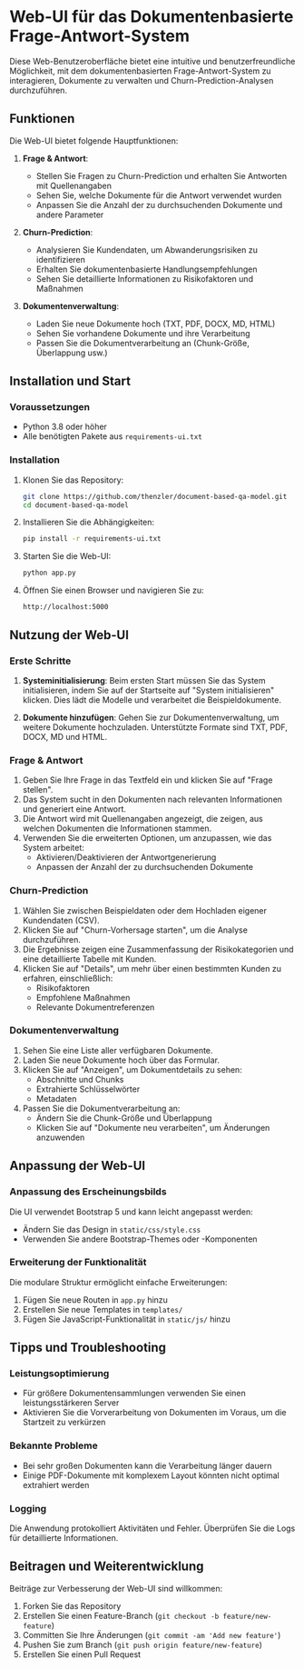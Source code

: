 # Web-UI für das Dokumentenbasierte Frage-Antwort-System

Diese Web-Benutzeroberfläche bietet eine intuitive und benutzerfreundliche Möglichkeit, mit dem dokumentenbasierten Frage-Antwort-System zu interagieren, Dokumente zu verwalten und Churn-Prediction-Analysen durchzuführen.

## Funktionen

Die Web-UI bietet folgende Hauptfunktionen:

1. **Frage & Antwort**:
   - Stellen Sie Fragen zu Churn-Prediction und erhalten Sie Antworten mit Quellenangaben
   - Sehen Sie, welche Dokumente für die Antwort verwendet wurden
   - Anpassen Sie die Anzahl der zu durchsuchenden Dokumente und andere Parameter

2. **Churn-Prediction**:
   - Analysieren Sie Kundendaten, um Abwanderungsrisiken zu identifizieren
   - Erhalten Sie dokumentenbasierte Handlungsempfehlungen
   - Sehen Sie detaillierte Informationen zu Risikofaktoren und Maßnahmen

3. **Dokumentenverwaltung**:
   - Laden Sie neue Dokumente hoch (TXT, PDF, DOCX, MD, HTML)
   - Sehen Sie vorhandene Dokumente und ihre Verarbeitung
   - Passen Sie die Dokumentverarbeitung an (Chunk-Größe, Überlappung usw.)

## Installation und Start

### Voraussetzungen

- Python 3.8 oder höher
- Alle benötigten Pakete aus `requirements-ui.txt`

### Installation

1. Klonen Sie das Repository:
   ```bash
   git clone https://github.com/thenzler/document-based-qa-model.git
   cd document-based-qa-model
   ```

2. Installieren Sie die Abhängigkeiten:
   ```bash
   pip install -r requirements-ui.txt
   ```

3. Starten Sie die Web-UI:
   ```bash
   python app.py
   ```

4. Öffnen Sie einen Browser und navigieren Sie zu:
   ```
   http://localhost:5000
   ```

## Nutzung der Web-UI

### Erste Schritte

1. **Systeminitialisierung**: Beim ersten Start müssen Sie das System initialisieren, indem Sie auf der Startseite auf "System initialisieren" klicken. Dies lädt die Modelle und verarbeitet die Beispieldokumente.

2. **Dokumente hinzufügen**: Gehen Sie zur Dokumentenverwaltung, um weitere Dokumente hochzuladen. Unterstützte Formate sind TXT, PDF, DOCX, MD und HTML.

### Frage & Antwort

1. Geben Sie Ihre Frage in das Textfeld ein und klicken Sie auf "Frage stellen".
2. Das System sucht in den Dokumenten nach relevanten Informationen und generiert eine Antwort.
3. Die Antwort wird mit Quellenangaben angezeigt, die zeigen, aus welchen Dokumenten die Informationen stammen.
4. Verwenden Sie die erweiterten Optionen, um anzupassen, wie das System arbeitet:
   - Aktivieren/Deaktivieren der Antwortgenerierung
   - Anpassen der Anzahl der zu durchsuchenden Dokumente

### Churn-Prediction

1. Wählen Sie zwischen Beispieldaten oder dem Hochladen eigener Kundendaten (CSV).
2. Klicken Sie auf "Churn-Vorhersage starten", um die Analyse durchzuführen.
3. Die Ergebnisse zeigen eine Zusammenfassung der Risikokategorien und eine detaillierte Tabelle mit Kunden.
4. Klicken Sie auf "Details", um mehr über einen bestimmten Kunden zu erfahren, einschließlich:
   - Risikofaktoren
   - Empfohlene Maßnahmen
   - Relevante Dokumentreferenzen

### Dokumentenverwaltung

1. Sehen Sie eine Liste aller verfügbaren Dokumente.
2. Laden Sie neue Dokumente hoch über das Formular.
3. Klicken Sie auf "Anzeigen", um Dokumentdetails zu sehen:
   - Abschnitte und Chunks
   - Extrahierte Schlüsselwörter
   - Metadaten
4. Passen Sie die Dokumentverarbeitung an:
   - Ändern Sie die Chunk-Größe und Überlappung
   - Klicken Sie auf "Dokumente neu verarbeiten", um Änderungen anzuwenden

## Anpassung der Web-UI

### Anpassung des Erscheinungsbilds

Die UI verwendet Bootstrap 5 und kann leicht angepasst werden:

- Ändern Sie das Design in `static/css/style.css`
- Verwenden Sie andere Bootstrap-Themes oder -Komponenten

### Erweiterung der Funktionalität

Die modulare Struktur ermöglicht einfache Erweiterungen:

1. Fügen Sie neue Routen in `app.py` hinzu
2. Erstellen Sie neue Templates in `templates/`
3. Fügen Sie JavaScript-Funktionalität in `static/js/` hinzu

## Tipps und Troubleshooting

### Leistungsoptimierung

- Für größere Dokumentensammlungen verwenden Sie einen leistungsstärkeren Server
- Aktivieren Sie die Vorverarbeitung von Dokumenten im Voraus, um die Startzeit zu verkürzen

### Bekannte Probleme

- Bei sehr großen Dokumenten kann die Verarbeitung länger dauern
- Einige PDF-Dokumente mit komplexem Layout könnten nicht optimal extrahiert werden

### Logging

Die Anwendung protokolliert Aktivitäten und Fehler. Überprüfen Sie die Logs für detaillierte Informationen.

## Beitragen und Weiterentwicklung

Beiträge zur Verbesserung der Web-UI sind willkommen:

1. Forken Sie das Repository
2. Erstellen Sie einen Feature-Branch (`git checkout -b feature/new-feature`)
3. Committen Sie Ihre Änderungen (`git commit -am 'Add new feature'`)
4. Pushen Sie zum Branch (`git push origin feature/new-feature`)
5. Erstellen Sie einen Pull Request
